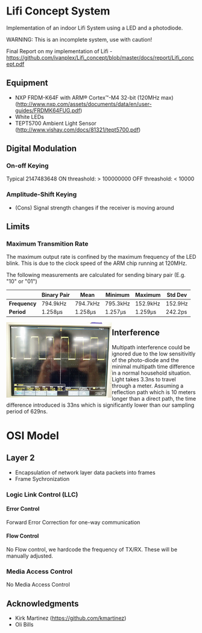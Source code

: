 # Lifi Concept System

Implementation of an indoor Lifi System using a LED and a photodiode. 

WARNING: This is an incomplete system, use with caution!

Final Report on my implementation of Lifi - https://github.com/ivanplex/Lifi_concept/blob/master/docs/report/Lifi_concept.pdf

## Equipment
- NXP FRDM-K64F with ARM® Cortex™-M4 32-bit (120MHz max) (http://www.nxp.com/assets/documents/data/en/user-guides/FRDMK64FUG.pdf)
- White LEDs
- TEPT5700 Ambient Light Sensor (http://www.vishay.com/docs/81321/tept5700.pdf)

## Digital Modulation

### On-off Keying 
Typical 2147483648
ON threashold: > 100000000
OFF threashold: < 10000



### Amplitude-Shift Keying
- (Cons) Signal strength changes if the receiver is moving around

## Limits

### Maximum Transmition Rate
The maximum output rate is confined by the maximum frequency of the LED blink. This is due to the clock speed of the ARM chip running at 120MHz.

The following measurements are calculated for sending binary pair (E.g. "10" or "01")

|               | Binary Pair | Mean     | Minimum  | Maximum  | Std Dev |
| ------------- | ----------- | -------- | -------- | -------- | ------- |
| **Frequency** | 794.9kHz    | 794.7kHz | 795.3kHz | 152.9kHz | 152.9Hz |
| **Period**    | 1.258μs     | 1.258μs  | 1.257μs  | 1.259μs  | 242.2ps |

<img src="https://github.com/ivanplex/Lifi_concept/blob/master/docs/README/max_frequency_period.jpg" height="200px" width="280px" style="float: left;" alt="Frequency and Period at highest performance"/>


## Interference
Multipath interference could be ignored due to the low sensitivitly of the photo-diode and the minimal multipath time difference in a normal household situation. 
Light takes 3.3ns to travel through a meter. Assuming a reflection path which is 10 meters longer than a direct path, the time difference introduced is 33ns which is significantly lower than our sampling period of 629ns.

# OSI Model

## Layer 2

- Encapsulation of network layer data packets into frames
- Frame Sychronization

### Logic Link Control (LLC)

#### Error Control
Forward Error Correction for one-way communication

#### Flow Control
No Flow control, we hardcode the frequency of TX/RX. These will be manually adjusted.

### Media Access Control
No Media Access Control

## Acknowledgments

- Kirk Martinez (https://github.com/kmartinez)
- Oli Bills


